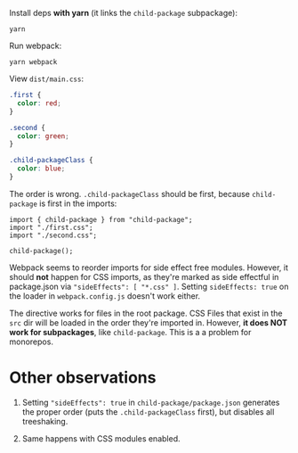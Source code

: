 Install deps **with yarn** (it links the `child-package` subpackage):

```
yarn
```

Run webpack:

```
yarn webpack
```

View `dist/main.css`:

```css
.first {
  color: red;
}

.second {
  color: green;
}

.child-packageClass {
  color: blue;
}
```

The order is wrong. `.child-packageClass` should be first, because `child-package` is first in the imports:

```
import { child-package } from "child-package";
import "./first.css";
import "./second.css";

child-package();
```

Webpack seems to reorder imports for side effect free modules. However, it should **not** happen for CSS imports, as they're marked as side effectful in package.json via `"sideEffects": [ "*.css" ]`. Setting `sideEffects: true` on the loader in `webpack.config.js` doesn't work either.

The directive works for files in the root package. CSS Files that exist in the `src` dir will be loaded in the order they're imported in. However, **it does NOT work for subpackages**, like `child-package`. This is a a problem for monorepos.

# Other observations

1. Setting `"sideEffects": true` in `child-package/package.json` generates the proper order (puts the `.child-packageClass` first), but disables all treeshaking.

2. Same happens with CSS modules enabled.


